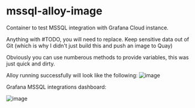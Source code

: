 # mssql-alloy-image

Container to test MSSQL integration with Grafana Cloud instance. 

Anything with #TODO, you will need to replace. Keep sensitive data out of Git (which is why I didn't just build this and push an image to Quay)

Obviously you can use numberous methods to provide variables, this was just quick and dirty. 

Alloy running successfully will look like the following:
![image](https://github.com/user-attachments/assets/6194a8aa-038c-435d-ae98-d3dfef5c234a)


Grafana MSSQL integrations dashboard:


![image](https://github.com/user-attachments/assets/637a81f8-3527-4e97-aaea-501b134241ba)

